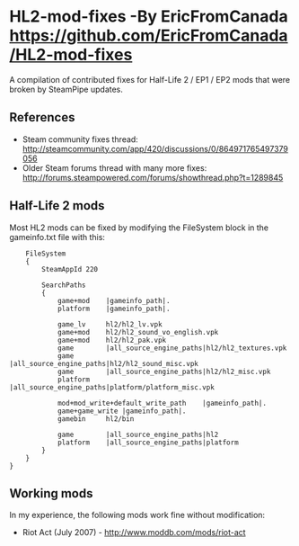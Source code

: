 HL2-mod-fixes -By EricFromCanada 
https://github.com/EricFromCanada/HL2-mod-fixes
=============

A compilation of contributed fixes for Half-Life 2 / EP1 / EP2 mods that were broken by SteamPipe updates.

References
----------

- Steam community fixes thread: http://steamcommunity.com/app/420/discussions/0/864971765497379056
- Older Steam forums thread with many more fixes: http://forums.steampowered.com/forums/showthread.php?t=1289845

Half-Life 2 mods
----------------

Most HL2 mods can be fixed by modifying the FileSystem block in the gameinfo.txt file with this:

```
	FileSystem
	{
		SteamAppId 220

		SearchPaths
		{
			game+mod	|gameinfo_path|.
			platform	|gameinfo_path|.

			game_lv		hl2/hl2_lv.vpk
			game+mod	hl2/hl2_sound_vo_english.vpk
			game+mod	hl2/hl2_pak.vpk
			game		|all_source_engine_paths|hl2/hl2_textures.vpk
			game		|all_source_engine_paths|hl2/hl2_sound_misc.vpk
			game		|all_source_engine_paths|hl2/hl2_misc.vpk
			platform	|all_source_engine_paths|platform/platform_misc.vpk

			mod+mod_write+default_write_path	|gameinfo_path|.
			game+game_write	|gameinfo_path|.
			gamebin		hl2/bin

			game		|all_source_engine_paths|hl2
			platform	|all_source_engine_paths|platform
		}
	}
}
```

Working mods
------------

In my experience, the following mods work fine without modification:

- Riot Act (July 2007) - http://www.moddb.com/mods/riot-act
